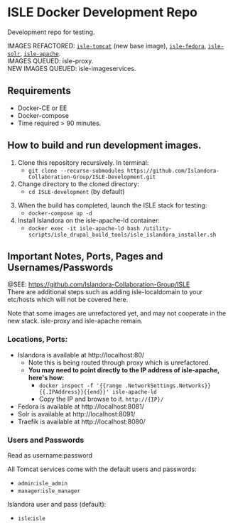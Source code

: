 # ISLE Docker Development Repo
Development repo for testing.

IMAGES REFACTORED: [`isle-tomcat`](https://github.com/Islandora-Collaboration-Group/isle-tomcat/) (new base image), [`isle-fedora`](https://github.com/Islandora-Collaboration-Group/isle-fedora/), [`isle-solr`](https://github.com/Islandora-Collaboration-Group/isle-solr/), [`isle-apache`](https://github.com/Islandora-Collaboration-Group/isle-apache/).  
IMAGES QUEUED: isle-proxy.  
NEW IMAGES QUEUED: isle-imageservices.

## Requirements  
* Docker-CE or EE
* Docker-compose
* Time required > 90 minutes.

## How to build and run development images.  
1. Clone this repository recursively. In terminal:
    - `git clone --recurse-submodules https://github.com/Islandora-Collaboration-Group/ISLE-Development.git`
2. Change directory to the cloned directory:
    - `cd ISLE-development` (by default)
<!-- 3. Build the tomcat-base image locally:
    - `docker build -t isle-tomcat:latest --rm images/isle-tomcat/` 
4. When isle-tomcat is complete, build the rest of the refactored stack:
    - `docker-compose build` -->
3. When the build has completed, launch the ISLE stack for testing:
    - `docker-compose up -d`
4. Install Islandora on the isle-apache-ld container:
    - `docker exec -it isle-apache-ld bash /utility-scripts/isle_drupal_build_tools/isle_islandora_installer.sh`


## Important Notes, Ports, Pages and Usernames/Passwords
@SEE: https://github.com/Islandora-Collaboration-Group/ISLE  
There are additional steps such as adding isle-localdomain to your etc/hosts which will not be covered here. 

Note that some images are unrefactored yet, and may not cooperate in the new stack. isle-proxy and isle-apache remain.

### Locations, Ports:
* Islandora is available at http://localhost:80/
  * Note this is being routed through proxy which is unrefactored. 
  * **You may need to point directly to the IP address of isle-apache, here's how:**
    - `docker inspect -f '{{range .NetworkSettings.Networks}}{{.IPAddress}}{{end}}' isle-apache-ld`
    - Copy the IP and browse to it.  `http://{IP}/`
* Fedora is available at http://localhost:8081/
* Solr is available at http://localhost:8091/
* Traefik is available at http://localhost:8080/

### Users and Passwords
Read as username:password

All Tomcat services come with the default users and passwords:
* `admin`:`isle_admin`
* `manager`:`isle_manager`

Islandora user and pass (default):
 * `isle`:`isle`
